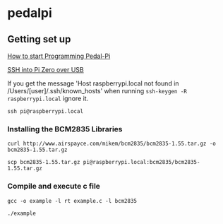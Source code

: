 # pedalpi

## Getting set up

[How to start Programming Pedal-Pi](https://www.electrosmash.com/forum/pedal-pi/202-how-to-start-programming-pedal-pi)

[SSH into Pi Zero over USB](https://desertbot.io/blog/ssh-into-pi-zero-over-usb)

If you get the message 'Host raspberrypi.local not found in /Users/[user]/.ssh/known_hosts' when running 
`ssh-keygen -R raspberrypi.local` ignore it.

`ssh pi@raspberrypi.local`

### Installing the BCM2835 Libraries

`curl http://www.airspayce.com/mikem/bcm2835/bcm2835-1.55.tar.gz -o bcm2835-1.55.tar.gz`

`scp bcm2835-1.55.tar.gz pi@raspberrypi.local:bcm2835/bcm2835-1.55.tar.gz`

### Compile and execute c file

`gcc -o example -l rt example.c -l bcm2835`

`./example`
